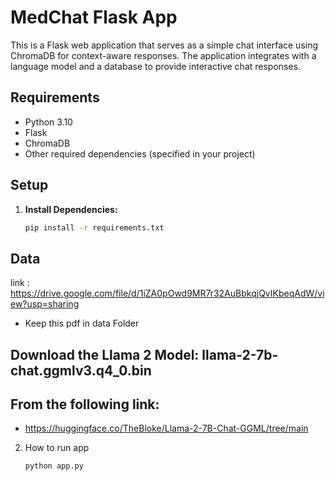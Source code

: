 # MedChat Flask App

This is a Flask web application that serves as a simple chat interface using ChromaDB for context-aware responses. The application integrates with a language model and a database to provide interactive chat responses.

## Requirements

- Python 3.10
- Flask
- ChromaDB
- Other required dependencies (specified in your project)

## Setup

1. **Install Dependencies:**

   ```bash
   pip install -r requirements.txt

## Data 
link : https://drive.google.com/file/d/1iZA0pOwd9MR7r32AuBbkqjQvIKbeqAdW/view?usp=sharing
- Keep this pdf in data Folder

## Download the Llama 2 Model:  llama-2-7b-chat.ggmlv3.q4_0.bin


## From the following link:
- https://huggingface.co/TheBloke/Llama-2-7B-Chat-GGML/tree/main

2. How to run app
   ```bash
   python app.py     
